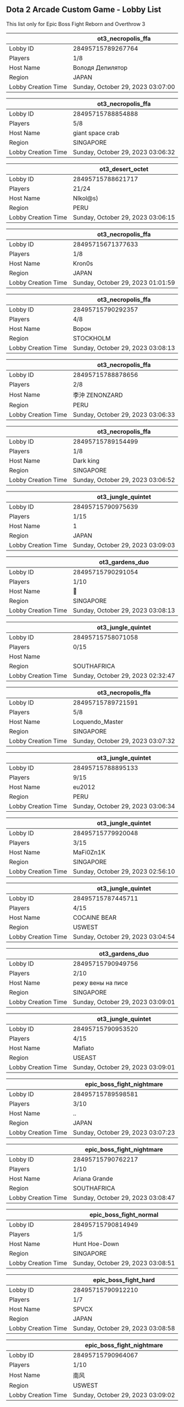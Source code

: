 ## Dota 2 Arcade Custom Game - Lobby List

This list only for Epic Boss Fight Reborn and Overthrow 3

|  | ot3_necropolis_ffa |
| ------ | ------ |
| Lobby ID | 28495715789267764 |
| Players | 1/8 |
| Host Name | Володя Депилятор |
| Region | JAPAN |
| Lobby Creation Time | Sunday, October 29, 2023 03:07:00 |


|  | ot3_necropolis_ffa |
| ------ | ------ |
| Lobby ID | 28495715788854888 |
| Players | 5/8 |
| Host Name | giant space crab |
| Region | SINGAPORE |
| Lobby Creation Time | Sunday, October 29, 2023 03:06:32 |


|  | ot3_desert_octet |
| ------ | ------ |
| Lobby ID | 28495715788621717 |
| Players | 21/24 |
| Host Name | NIkol@s) |
| Region | PERU |
| Lobby Creation Time | Sunday, October 29, 2023 03:06:15 |


|  | ot3_necropolis_ffa |
| ------ | ------ |
| Lobby ID | 28495715671377633 |
| Players | 1/8 |
| Host Name | Kron0s |
| Region | JAPAN |
| Lobby Creation Time | Sunday, October 29, 2023 01:01:59 |


|  | ot3_necropolis_ffa |
| ------ | ------ |
| Lobby ID | 28495715790292357 |
| Players | 4/8 |
| Host Name | Ворон |
| Region | STOCKHOLM |
| Lobby Creation Time | Sunday, October 29, 2023 03:08:13 |


|  | ot3_necropolis_ffa |
| ------ | ------ |
| Lobby ID | 28495715788878656 |
| Players | 2/8 |
| Host Name | 李沖 ZENONZARD |
| Region | PERU |
| Lobby Creation Time | Sunday, October 29, 2023 03:06:33 |


|  | ot3_necropolis_ffa |
| ------ | ------ |
| Lobby ID | 28495715789154499 |
| Players | 1/8 |
| Host Name | Dark king |
| Region | SINGAPORE |
| Lobby Creation Time | Sunday, October 29, 2023 03:06:52 |


|  | ot3_jungle_quintet |
| ------ | ------ |
| Lobby ID | 28495715790975639 |
| Players | 1/15 |
| Host Name | 1 |
| Region | JAPAN |
| Lobby Creation Time | Sunday, October 29, 2023 03:09:03 |


|  | ot3_gardens_duo |
| ------ | ------ |
| Lobby ID | 28495715790291054 |
| Players | 1/10 |
| Host Name | 𩠑 |
| Region | SINGAPORE |
| Lobby Creation Time | Sunday, October 29, 2023 03:08:13 |


|  | ot3_jungle_quintet |
| ------ | ------ |
| Lobby ID | 28495715758071058 |
| Players | 0/15 |
| Host Name |  |
| Region | SOUTHAFRICA |
| Lobby Creation Time | Sunday, October 29, 2023 02:32:47 |


|  | ot3_necropolis_ffa |
| ------ | ------ |
| Lobby ID | 28495715789721591 |
| Players | 5/8 |
| Host Name | Loquendo_Master |
| Region | SINGAPORE |
| Lobby Creation Time | Sunday, October 29, 2023 03:07:32 |


|  | ot3_jungle_quintet |
| ------ | ------ |
| Lobby ID | 28495715788895133 |
| Players | 9/15 |
| Host Name | eu2012 |
| Region | PERU |
| Lobby Creation Time | Sunday, October 29, 2023 03:06:34 |


|  | ot3_jungle_quintet |
| ------ | ------ |
| Lobby ID | 28495715779920048 |
| Players | 3/15 |
| Host Name | MaFi0Zn1K |
| Region | SINGAPORE |
| Lobby Creation Time | Sunday, October 29, 2023 02:56:10 |


|  | ot3_jungle_quintet |
| ------ | ------ |
| Lobby ID | 28495715787445711 |
| Players | 4/15 |
| Host Name | COCAINE BEAR |
| Region | USWEST |
| Lobby Creation Time | Sunday, October 29, 2023 03:04:54 |


|  | ot3_gardens_duo |
| ------ | ------ |
| Lobby ID | 28495715790949756 |
| Players | 2/10 |
| Host Name | режу вены на писе |
| Region | SINGAPORE |
| Lobby Creation Time | Sunday, October 29, 2023 03:09:01 |


|  | ot3_jungle_quintet |
| ------ | ------ |
| Lobby ID | 28495715790953520 |
| Players | 4/15 |
| Host Name | Mafiato |
| Region | USEAST |
| Lobby Creation Time | Sunday, October 29, 2023 03:09:01 |


|  | epic_boss_fight_nightmare |
| ------ | ------ |
| Lobby ID | 28495715789598581 |
| Players | 3/10 |
| Host Name | .. |
| Region | JAPAN |
| Lobby Creation Time | Sunday, October 29, 2023 03:07:23 |


|  | epic_boss_fight_nightmare |
| ------ | ------ |
| Lobby ID | 28495715790762217 |
| Players | 1/10 |
| Host Name | Ariana Grande |
| Region | SOUTHAFRICA |
| Lobby Creation Time | Sunday, October 29, 2023 03:08:47 |


|  | epic_boss_fight_normal |
| ------ | ------ |
| Lobby ID | 28495715790814949 |
| Players | 1/5 |
| Host Name | Hunt Hoe-Down |
| Region | SINGAPORE |
| Lobby Creation Time | Sunday, October 29, 2023 03:08:51 |


|  | epic_boss_fight_hard |
| ------ | ------ |
| Lobby ID | 28495715790912210 |
| Players | 1/7 |
| Host Name | SPVCX |
| Region | JAPAN |
| Lobby Creation Time | Sunday, October 29, 2023 03:08:58 |


|  | epic_boss_fight_nightmare |
| ------ | ------ |
| Lobby ID | 28495715790964067 |
| Players | 1/10 |
| Host Name | 南风 |
| Region | USWEST |
| Lobby Creation Time | Sunday, October 29, 2023 03:09:02 |


